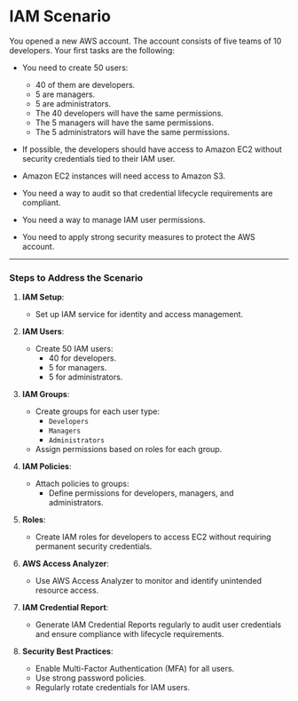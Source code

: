 # IAM Scenario

You opened a new AWS account. The account consists of five teams of 10 developers. Your first tasks are the following:

- You need to create 50 users:
  - 40 of them are developers.
  - 5 are managers.
  - 5 are administrators.
  - The 40 developers will have the same permissions.
  - The 5 managers will have the same permissions.
  - The 5 administrators will have the same permissions.

- If possible, the developers should have access to Amazon EC2 without security credentials tied to their IAM user.

- Amazon EC2 instances will need access to Amazon S3.

- You need a way to audit so that credential lifecycle requirements are compliant.

- You need a way to manage IAM user permissions.

- You need to apply strong security measures to protect the AWS account.

---

### Steps to Address the Scenario

1. **IAM Setup**:
   - Set up IAM service for identity and access management.

2. **IAM Users**:
   - Create 50 IAM users:
     - 40 for developers.
     - 5 for managers.
     - 5 for administrators.

3. **IAM Groups**:
   - Create groups for each user type:
     - `Developers`
     - `Managers`
     - `Administrators`
   - Assign permissions based on roles for each group.

4. **IAM Policies**:
   - Attach policies to groups:
     - Define permissions for developers, managers, and administrators.

5. **Roles**:
   - Create IAM roles for developers to access EC2 without requiring permanent security credentials.

6. **AWS Access Analyzer**:
   - Use AWS Access Analyzer to monitor and identify unintended resource access.

7. **IAM Credential Report**:
   - Generate IAM Credential Reports regularly to audit user credentials and ensure compliance with lifecycle requirements.

8. **Security Best Practices**:
   - Enable Multi-Factor Authentication (MFA) for all users.
   - Use strong password policies.
   - Regularly rotate credentials for IAM users.
